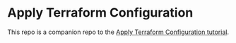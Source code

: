 # Apply Terraform Configuration

This repo is a companion repo to the [Apply Terraform Configuration tutorial](https://developer.hashicorp.com/terraform/tutorials/apply).
